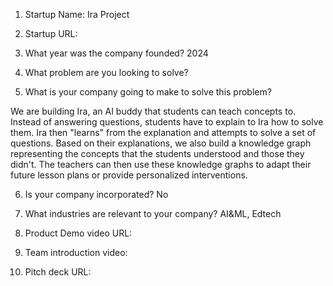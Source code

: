 1. Startup Name:
   Ira Project
     
2. Startup URL:
   
3. What year was the company founded?
   2024
   
4. What problem are you looking to solve?


   
5. What is your company going to make to solve this problem?
   
We are building Ira, an AI buddy that students can teach concepts to. Instead of answering questions, students have to explain to Ira how to solve them. Ira then "learns" from the explanation and attempts to solve a set of questions. Based on their explanations, we also build a knowledge graph representing the concepts that the students understood and those they didn't. The teachers can then use these knowledge graphs to adapt their future lesson plans or provide personalized interventions.
   
6. Is your company incorporated?
   No
    
7. What industries are relevant to your company?
   AI&ML, Edtech
    
8. Product Demo video URL:
    
9. Team introduction video:
    
10. Pitch deck URL: 

